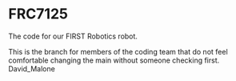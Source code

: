 # FRC7125
The code for our FIRST Robotics robot.

This is the branch for members of the coding team that do not feel comfortable changing the main without someone checking first.
David_Malone


